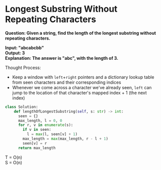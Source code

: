 # Longest Substring Without Repeating Characters

<b>Question: Given a string, find the length of the longest substring without repeating characters. 

Input: "abcabcbb"  
Output: 3  
Explanation: The answer is "abc", with the length of 3.  
</b>

Thought Process:
* Keep a window with `left`+`right` pointers and a dictionary lookup table from seen characters and their corresponding indices
* Whenever we come across a character we've already seen, `left` can jump to the location of that character's mapped index + 1 (the next index)

```python
class Solution:
    def lengthOfLongestSubstring(self, s: str) -> int:
      seen = {}
      max_length, l = 0, 0
      for r, v in enumerate(s):
        if v in seen:
          l = max(l, seen[v] + 1)
        max_length = max(max_length, r - l + 1)
        seen[v] = r
      return max_length
```

T = O(n)  
S = O(n)
